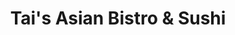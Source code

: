 ---
layout: place
title: "Tai's Asian Bistro & Sushi"
permalink: /ohio/columbus/tai-s-asian-bistro-sushi.html
stateAbbr: OH
stateName: Ohio
cityName: Columbus
seo:
  name: "Tai's Asian Bistro & Sushi"
  type: Restaurant
  links: https://www.taisasianbistrocbus.com/
description: "A straightforward outlet dishing up Asian fare from wontons to pad Thai to sushi. Looking for sushi in Columbus, Ohio? Check out Tai's Asian Bistro & Sushi f..."
place_id: ChIJzfW8AmWOOIgR1-wo-7bwcl8
photos:
  - name: >-
      places/ChIJzfW8AmWOOIgR1-wo-7bwcl8/photos/AeeoHcLM5T0a4-hCsb504vzJ5-Li5MegS6O5Gayh29kCcMWB6SD8q7r8xSTkfySfhDC1gIdT_981VJuK8cBfdqir6wP-YUCkF6S_VdwQGttKPju5oDWTNO-9baIfdIlSKPGV3sfpFSnJlK_k4mdQwct8c4O-EvkpA2pdFY1ukl1UVfCHlxj0mWueln9sQ66N_zegfmNiNJ6FeucUEGXJwEw9AM13EUGi61YjhWN-yLqW9NC1y5QuPXLSnID-qzyM5NgReUUSkm8rMz48939W3OiwtzVG-FwvlQCfDruHUzMRP4JW3xUSdSXktBAGtK9DYmj4IQQN1LRztFoOzTghVLBB-CNCbS7G6OB1FK-mrP1AvKuwHP7c3eZfESK3PEIe9LQLO5Q09AtgHPdAjoATwBoUu1NxTX9ChCUbC1aJ25c3lemKFCou
    widthPx: 1912
    heightPx: 1755
    authorAttributions:
      - displayName: Jeff V
        uri: https://maps.google.com/maps/contrib/104254729245801251656
        photoUri: >-
          https://lh3.googleusercontent.com/a-/ALV-UjXrGFmYfUMQF_BA_p5SS_Z6-utU8xIghKbAAD2Rq429j-zTw-dnsQ=s100-p-k-no-mo
    flagContentUri: >-
      https://www.google.com/local/imagery/report/?cb_client=maps_api_places.places_api&image_key=!1e10!2sCIHM0ogKEICAgICrnOPkoAE&hl=en-US
    googleMapsUri: >-
      https://www.google.com/maps/place//data=!3m4!1e2!3m2!1sCIHM0ogKEICAgICrnOPkoAE!2e10!4m2!3m1!1s0x88388e6502bcf5cd:0x5f72f0b6fb28ecd7
  - name: >-
      places/ChIJzfW8AmWOOIgR1-wo-7bwcl8/photos/AeeoHcK1zEc1zAvLtuOpM9tjLgY5CK8KPcMJTZUJrbhifLBERczcbg63F4O6vBh6WNzA59_r-kS2ARJe77cZFCatTRFt36bbyeWyFpv6z7nFDHAEYvZyRvq_W54tpiQcaGvBHFjE6_5tME5aWIcY8pTidpX2pTF2ccsRkjsfX5nvQr75MKRd5_EAJtu3ETnrs1dnj6lF5MdF5JfQ5RyCAsmJIWVoMNyx6OUStUsHjED3CTb-FfPF3gC36RCNnpCAOVk8Kqj2Qk6JpXfx0S-6a0CL7XnwK-Xgvv2WFDGl8edTu06JayATG8hHNbFjqcm7_WlIJBoIqQrQgBu-4IYCPxDNWkzDLDvtjYA50SsVYYDfDIpPn70D5ihmtDSiC1zup1IdlOPdBD-tJkwy7687dHjRCe9XJ4y1PFfndbC3OCMRJgO7n-U
    widthPx: 4032
    heightPx: 3024
    authorAttributions:
      - displayName: Charan Saketh
        uri: https://maps.google.com/maps/contrib/113266242155966959542
        photoUri: >-
          https://lh3.googleusercontent.com/a-/ALV-UjUSTkXXQ6oEgScz_BiMpf8ImUUhi0pcozgC0yBiL4Od4XK1IiOqGw=s100-p-k-no-mo
    flagContentUri: >-
      https://www.google.com/local/imagery/report/?cb_client=maps_api_places.places_api&image_key=!1e10!2sCIHM0ogKEICAgICMzPiI6wE&hl=en-US
    googleMapsUri: >-
      https://www.google.com/maps/place//data=!3m4!1e2!3m2!1sCIHM0ogKEICAgICMzPiI6wE!2e10!4m2!3m1!1s0x88388e6502bcf5cd:0x5f72f0b6fb28ecd7
  - name: >-
      places/ChIJzfW8AmWOOIgR1-wo-7bwcl8/photos/AeeoHcI1IVMUn2q2jXF6Rj_A1AKujxipKebeFyILyJBIkM3JXAjI2_ZTW9ajJ4hI85HUxQNyw_JQEhI4ANrFeNUIOFT3u34XzNUOSkR8EYNEJVGio8zDMbbOvWYT7z2KL1-Q07WkM0fFseuz-xMCulJDzQwNQ2OskvhMxZRKXY2oQ7F40_pRX1hwBAv-IbVizO6CA5t09kx8GjfIg4jufA5Gpq2cprceeh_Bquu-Oaqd2KU9S5d4DS79l_AA9PnPaQE8RLEr1FOysgWh0LO0nDjcOM3bAa5DV7KZmKtTK8XOzGvZmITRrY2vDlcDWj_EhFf0eSiD0WbSZF5Zta9g4lK3rJGpnTLvWNNiBIUIdVs8cwyzj9j0rj7fCZY2ufezaoF6r4HXlrIocenphtbmWvfvdbeKAt7Wxm-G9MDeMJDh5o6KlhI
    widthPx: 3863
    heightPx: 3072
    authorAttributions:
      - displayName: B S
        uri: https://maps.google.com/maps/contrib/100483839888062542409
        photoUri: >-
          https://lh3.googleusercontent.com/a-/ALV-UjWzy6jSTOz8JCJYpPB-AOlXbaPSehQrJXWBnRfnRENodMUiQ5bd=s100-p-k-no-mo
    flagContentUri: >-
      https://www.google.com/local/imagery/report/?cb_client=maps_api_places.places_api&image_key=!1e10!2sCIHM0ogKEICAgMDw2bma9wE&hl=en-US
    googleMapsUri: >-
      https://www.google.com/maps/place//data=!3m4!1e2!3m2!1sCIHM0ogKEICAgMDw2bma9wE!2e10!4m2!3m1!1s0x88388e6502bcf5cd:0x5f72f0b6fb28ecd7
  - name: >-
      places/ChIJzfW8AmWOOIgR1-wo-7bwcl8/photos/AeeoHcJojPBuEW-gNltDN4_uRRHUoI0ViiTG1GXioNTG7Ft3OCIvaI0A1sUC-v6_6fOPcf4xbh9FXVy9fWzbZjFExyOCUuTdbYaTsnEQgR5zcYijmfjqNIH00Klm6L3cE-Zd7pQ4wopJYsL8geRrBBQ8Z-2BhAYXD4O93LXu16TpYEqhb8JiW6A43Nr7XSOYiJvaVsLHIrqGeMghfT7RIWFBeB3aovSYUvQChoeMlAKjnOnL1XTYQhj652BD1jo_xGhMR2hhTl5oMDIZ6VrVvDYwYrNke1qSum8_wLmHK8m7reWLgAgQ0DW4fz4mfIRtb3XUYts5okSGEuQjXLKIMf25SmyRX5ASbfffzmIU4Ofwk6buhvhILta977vJlDxKYOs8FlS8xGBnNioVJASOqEiV6yHWDeCIuZJEyBV96OXyciYJlA
    widthPx: 4000
    heightPx: 2250
    authorAttributions:
      - displayName: Jeff V
        uri: https://maps.google.com/maps/contrib/104254729245801251656
        photoUri: >-
          https://lh3.googleusercontent.com/a-/ALV-UjXrGFmYfUMQF_BA_p5SS_Z6-utU8xIghKbAAD2Rq429j-zTw-dnsQ=s100-p-k-no-mo
    flagContentUri: >-
      https://www.google.com/local/imagery/report/?cb_client=maps_api_places.places_api&image_key=!1e10!2sCIHM0ogKEICAgICrnOPkYA&hl=en-US
    googleMapsUri: >-
      https://www.google.com/maps/place//data=!3m4!1e2!3m2!1sCIHM0ogKEICAgICrnOPkYA!2e10!4m2!3m1!1s0x88388e6502bcf5cd:0x5f72f0b6fb28ecd7
  - name: >-
      places/ChIJzfW8AmWOOIgR1-wo-7bwcl8/photos/AeeoHcLetIYtUCQ998Ky3bsekL5mp614WhsviLvof4zJ0QyGv8uycPRcmZVo5zQ-Zd73S9806PP9Q6T_pJ9l8YObyL3Wl4bStNPEiMQan0OBd9vXKAN4HU1w4qJLs6lEaESlxhXfwx3DDcjApCKRE71v_7H0Bv6-M7e0djgNCpiWyPFYJbUPikn1I_uB-0oJiaejHQmHja7x-4v6EUFD7k6QpjhzNPdt3pmOBM07Hu8nsRxeyzajuouIkupd1L0uHSLZ0aYREhLxgJYlapWM8motWsSvqYcXJwRuJ8FnIOVT6p9bDCHfl02skgDpruPfM2gB1m7frhRSCfe1YVebcdtwBA85c19HSWnsbmTbA74rEGNxM4-_G2FuZiJxSaQOxiKKoUo0FkiJAlXFvlnb4Q33MDTpImgFVcTEc3b3H4ODGlE7DNS9m5lXfHTjbdCDFaFv
    widthPx: 4080
    heightPx: 3072
    authorAttributions:
      - displayName: Mike Wilson
        uri: https://maps.google.com/maps/contrib/111538484583755108842
        photoUri: >-
          https://lh3.googleusercontent.com/a-/ALV-UjUpidBUGuXcpFVHLglbOoH8ZQCb0S0-BquDN8y2LUTfLH9JfmRZ=s100-p-k-no-mo
    flagContentUri: >-
      https://www.google.com/local/imagery/report/?cb_client=maps_api_places.places_api&image_key=!1e10!2sCIABIhAGbzzgID29KWfgNN4ACH38&hl=en-US
    googleMapsUri: >-
      https://www.google.com/maps/place//data=!3m4!1e2!3m2!1sCIABIhAGbzzgID29KWfgNN4ACH38!2e10!4m2!3m1!1s0x88388e6502bcf5cd:0x5f72f0b6fb28ecd7
  - name: >-
      places/ChIJzfW8AmWOOIgR1-wo-7bwcl8/photos/AeeoHcJqGue6OT04kJhNqxYAmPhT92E_uI0uqNJC_Xu8HbJatOpU5BDOJo_Z1gbZ-SCvX9ot-osYD9OACHN-OF5RGA480UPAJXOfqa_gVeNchIWwI2tm1aQI75FAILa4cw0g3rpJui33_yR0H84ydYAGBQCH59w9N8yD7Uo0SMfdFQuyg3dDM99IJ6sgb4a0XYyApDCxIG_ZbBqHEjf7AFXyRdPmx_sfG1gimvHH-fVoG66ejKHrO3S-5xLDKcGrMX5IdpyDEoU7OMWc1tIsUiMjXU-cmB_kNvxYpGi1f5O12zdO3HVv6VSQA1CoCxFc6CmC1x80pTqr26rvoNEnyWRG2TbfYL42mM0xfGQuspeUpXQl704yz8goolp4T4Cw7_n6Nco4yp4eAUJ-vrOOrHztV7iUtaqDCc9iYWZFaXvmPtH3dA
    widthPx: 2992
    heightPx: 2992
    authorAttributions:
      - displayName: Sharmin Sultana
        uri: https://maps.google.com/maps/contrib/105601726923758888627
        photoUri: >-
          https://lh3.googleusercontent.com/a-/ALV-UjUItepWlOHwTUbTQwqFXRrO1FILs8NyTnZkUAlyVZ6Tm2FTYPYMzw=s100-p-k-no-mo
    flagContentUri: >-
      https://www.google.com/local/imagery/report/?cb_client=maps_api_places.places_api&image_key=!1e10!2sCIHM0ogKEICAgIC7ytfJXQ&hl=en-US
    googleMapsUri: >-
      https://www.google.com/maps/place//data=!3m4!1e2!3m2!1sCIHM0ogKEICAgIC7ytfJXQ!2e10!4m2!3m1!1s0x88388e6502bcf5cd:0x5f72f0b6fb28ecd7
  - name: >-
      places/ChIJzfW8AmWOOIgR1-wo-7bwcl8/photos/AeeoHcKLxw2VgITblNWlhp80UPg2rG_3gm4UeYPQJbPLcq5YLjV3kU5g6qBJfhRll0pJGG9-U-O8zqnL05QFPP6AnTtcK9Cj9dXoDpoqkUJQW8a21NKR_yeGlDZDy64tG4Lpi7lZuG7Ezg-myBIRB3adOPRDk8EEA_c5Asr1n7S1577bKijbUn6vkq0cY-6o3PHQHkQ6sTLVn_7qyfxhOhf--H49-cQerng_K9_Fql1GdyA9HMzZRdHij81GjDDVyzzP63gVPPj9dYItDNxYCwshJkZZKIlNIhxzanQAZy_V1UDA6YPl7rYgezFbVKwigfGYcYFssyPCiXT5QKmg_GEKaaZg-hrCUkDR2bljhSFFI7uurHtj-p1z2uMZRrqbQRkk6HR3llcOQl3uQWBjeu15R_mdodbwhePOEFvz52aOVQJK5rQu
    widthPx: 3000
    heightPx: 4000
    authorAttributions:
      - displayName: Chazahc
        uri: https://maps.google.com/maps/contrib/110822465509209788267
        photoUri: >-
          https://lh3.googleusercontent.com/a-/ALV-UjVWkXaE27PtmIJJ6RhrNjEY6DZunNd6QcA4vjSLlLYRQDBmbfP0=s100-p-k-no-mo
    flagContentUri: >-
      https://www.google.com/local/imagery/report/?cb_client=maps_api_places.places_api&image_key=!1e10!2sCIHM0ogKEICAgICHhYn4mgE&hl=en-US
    googleMapsUri: >-
      https://www.google.com/maps/place//data=!3m4!1e2!3m2!1sCIHM0ogKEICAgICHhYn4mgE!2e10!4m2!3m1!1s0x88388e6502bcf5cd:0x5f72f0b6fb28ecd7
  - name: >-
      places/ChIJzfW8AmWOOIgR1-wo-7bwcl8/photos/AeeoHcI5FmEbJL4JqrLsvTrWjOtEUwWSv9sYbBdJbwSp24fZcl57rd8-lUKhx2_ESBXX0rDEFu_DcWfXRKHKyOGkH2LOMNDRLwx7N0t0gZh_MJMQyjlwMBid6EAPDjDMPeegDBJKlk2sKCHHNXjRx_vmQOtJH0CXqmS_MtSlm9cxypwKY2DdeCaC9YS8jcNKWwt5WfEcbsGjdWISmjijDW50WxBMd-9hBp2SLdq1r1MlvfwLv9NFN3KxsgB0eWViez0mWkA_mDa2vQI6sH9J03zQFVgn_mkcc5jk-KoDCgZPWIeR4LxfiZHhx8k2IvNkc8qpFP6LApFiw7agzJiA7XorVAwNTpo7Ll14rAigCn9XsDKBg5I3eQBRijtItmxrjzqUcsSmaLYJ3ywARmCclvilK1l_EiGWFFisjWgH0vP_7Vq7h9h2
    widthPx: 4080
    heightPx: 3072
    authorAttributions:
      - displayName: Ms. MD
        uri: https://maps.google.com/maps/contrib/107362673996562632876
        photoUri: >-
          https://lh3.googleusercontent.com/a/ACg8ocK9sUvZu3nbLpWMpvfYvXhX767HDtBFDSTY-__hcdXThqdUg_F1=s100-p-k-no-mo
    flagContentUri: >-
      https://www.google.com/local/imagery/report/?cb_client=maps_api_places.places_api&image_key=!1e10!2sCIHM0ogKEICAgIC7kObJyQE&hl=en-US
    googleMapsUri: >-
      https://www.google.com/maps/place//data=!3m4!1e2!3m2!1sCIHM0ogKEICAgIC7kObJyQE!2e10!4m2!3m1!1s0x88388e6502bcf5cd:0x5f72f0b6fb28ecd7
  - name: >-
      places/ChIJzfW8AmWOOIgR1-wo-7bwcl8/photos/AeeoHcJjUqf3ABHY6FiawhANaYIKMcLe8aqINx3Jk6km0_WDU_lUtVzxmm88uYGcA6RQusnKuE1nsJmXP0Ph0K1lQypGLqglL9yePIuG1aEtPC61-UCY_J_eYhxMRHEUsIinEKYIF6UK9SCN-kopVbJzYxjLy2SBBDmzgqMMrIgEq1t6D-t-yYrqW9tmOl-eloDYdrobNvPBzgKvf3r3qg_5jzefpcg_bvjK_sTMLUTXlQ3yB6PCILWs_lI9nRwVIJ5D4vEPjFxed21WMgwO5EqBPPyaX71WAJu7beMwiQV2Vm6zCqiluB35huOsJ6OUlBbrSJBXAP01ItdCwVTemOfWOb1O9TcbyaSkCSIYs78amVGXbgzX5T0bTk44-jtyqpTvT0ogXGt4UrHAk4ZixIS-L56FICiROE4f7VdPS3fDDvoBvFMWtWU07S1osfvmOw
    widthPx: 4000
    heightPx: 3000
    authorAttributions:
      - displayName: Sarah O'Connor
        uri: https://maps.google.com/maps/contrib/104432679004171026521
        photoUri: >-
          https://lh3.googleusercontent.com/a-/ALV-UjVDk55cz5eAocK8vOAfD8aE98mXe7y71-oLHijnMmSlsYH9-sfc=s100-p-k-no-mo
    flagContentUri: >-
      https://www.google.com/local/imagery/report/?cb_client=maps_api_places.places_api&image_key=!1e10!2sCIABIhAGbzaqOBHxG2fjNQQACpvF&hl=en-US
    googleMapsUri: >-
      https://www.google.com/maps/place//data=!3m4!1e2!3m2!1sCIABIhAGbzaqOBHxG2fjNQQACpvF!2e10!4m2!3m1!1s0x88388e6502bcf5cd:0x5f72f0b6fb28ecd7
  - name: >-
      places/ChIJzfW8AmWOOIgR1-wo-7bwcl8/photos/AeeoHcICr543GmKvQ-4Ls40bo7k44gc17sx1oXJNaBIfGiCkIFjz4m5LZCMUC14bUlj_d9Z435bV93dZ4wVIQqp8WSDgTqcy0SGYHyOqIaD_FflVx51VMr2AE8X6CeTYJeFHz6pqzE0wQve2NVihx4-xsOfHOMj20JicXhyy3AEh6zFnJrsZNaRZkIDMfASfRsMveTCm3bvtujkIcggsiwfCSgoc_iYH1BPTjBJ6NlHkjs04vu0nnywIKi45a-zRhxPaLX2faxnCXT1XatS4kMti7vU3DXqE-r04FhKVVuoy1imXltGAgG7Qqo_WLCPR5dZLAKPvnV59SrFL5bVygQs02HlTjm76LXD1FkCjo5Lmmc2d-HuAimcbA-L8mSwtqD5tSvm3cvVWmmC7BiemEWBbJ3YZrNZ06YDUlJmQQTZ7Vr0duW4
    widthPx: 4032
    heightPx: 3024
    authorAttributions:
      - displayName: Jay Su
        uri: https://maps.google.com/maps/contrib/109746999969804668156
        photoUri: >-
          https://lh3.googleusercontent.com/a-/ALV-UjXtZBx7fQApP77b2UvfKspE5gKeFwd4xn6n_9lKHlb_ZbJurFrs=s100-p-k-no-mo
    flagContentUri: >-
      https://www.google.com/local/imagery/report/?cb_client=maps_api_places.places_api&image_key=!1e10!2sCIHM0ogKEICAgID3vaPwnAE&hl=en-US
    googleMapsUri: >-
      https://www.google.com/maps/place//data=!3m4!1e2!3m2!1sCIHM0ogKEICAgID3vaPwnAE!2e10!4m2!3m1!1s0x88388e6502bcf5cd:0x5f72f0b6fb28ecd7
address: 1285 W Lane Ave, Columbus, OH 43221, USA
street: 1285 W Lane Ave
city: Columbus
state: OH
zip: '43221'
country: USA
neighborhood: West Campus
latitude: '40.006399'
longitude: '-83.044237'
accessibility_options:
  wheelchairAccessibleParking: true
  wheelchairAccessibleEntrance: true
  wheelchairAccessibleRestroom: true
  wheelchairAccessibleSeating: true
business_status: OPERATIONAL
name: Tai's Asian Bistro & Sushi
google_maps_links:
  directionsUri: >-
    https://www.google.com/maps/dir//''/data=!4m7!4m6!1m1!4e2!1m2!1m1!1s0x88388e6502bcf5cd:0x5f72f0b6fb28ecd7!3e0
  placeUri: https://maps.google.com/?cid=6877824249636646103
  writeAReviewUri: >-
    https://www.google.com/maps/place//data=!4m3!3m2!1s0x88388e6502bcf5cd:0x5f72f0b6fb28ecd7!12e1
  reviewsUri: >-
    https://www.google.com/maps/place//data=!4m4!3m3!1s0x88388e6502bcf5cd:0x5f72f0b6fb28ecd7!9m1!1b1
  photosUri: >-
    https://www.google.com/maps/place//data=!4m3!3m2!1s0x88388e6502bcf5cd:0x5f72f0b6fb28ecd7!10e5
primary_type: Asian Restaurant
opening_hours:
  regular: null
  current: null
secondary_opening_hours:
  regular:
    weekdayDescriptions: null
    type: null
  current:
    weekdayDescriptions: null
    type: null
phone: (614) 485-0016
price_level: PRICE_LEVEL_INEXPENSIVE
price_range: $10 &ndash; $20
rating: '4.5'
rating_count: 3001
website: https://www.taisasianbistrocbus.com/
reviews:
  - name: >-
      places/ChIJzfW8AmWOOIgR1-wo-7bwcl8/reviews/ChZDSUhNMG9nS0VJQ0FnTUR3MmJtYU53EAE
    relativePublishTimeDescription: 2 weeks ago
    rating: 5
    text:
      text: >-
        We had an amazing dining experience at Tai's Restaurant! The Singapore
        Noodle dish was a standout - loaded with a generous amount of juicy
        chicken, succulent shrimp, and perfectly cooked egg.


        But the real showstopper was the Shrimp Salt and Pepper. Crispy on the
        outside, tender on the inside, and full of flavor - it was absolute
        perfection!


        The portions were generous, the prices were reasonable, and the service
        was top-notch. We can't wait to come back and try more of Tai's
        delicious offerings!
      languageCode: en
    originalText:
      text: >-
        We had an amazing dining experience at Tai's Restaurant! The Singapore
        Noodle dish was a standout - loaded with a generous amount of juicy
        chicken, succulent shrimp, and perfectly cooked egg.


        But the real showstopper was the Shrimp Salt and Pepper. Crispy on the
        outside, tender on the inside, and full of flavor - it was absolute
        perfection!


        The portions were generous, the prices were reasonable, and the service
        was top-notch. We can't wait to come back and try more of Tai's
        delicious offerings!
      languageCode: en
    authorAttribution:
      displayName: B S
      uri: https://www.google.com/maps/contrib/100483839888062542409/reviews
      photoUri: >-
        https://lh3.googleusercontent.com/a-/ALV-UjWzy6jSTOz8JCJYpPB-AOlXbaPSehQrJXWBnRfnRENodMUiQ5bd=s128-c0x00000000-cc-rp-mo-ba3
    publishTime: '2025-03-26T23:26:26.065350Z'
    flagContentUri: >-
      https://www.google.com/local/review/rap/report?postId=ChZDSUhNMG9nS0VJQ0FnTUR3MmJtYU53EAE&d=17924085&t=1
    googleMapsUri: >-
      https://www.google.com/maps/reviews/data=!4m6!14m5!1m4!2m3!1sChZDSUhNMG9nS0VJQ0FnTUR3MmJtYU53EAE!2m1!1s0x88388e6502bcf5cd:0x5f72f0b6fb28ecd7
  - name: >-
      places/ChIJzfW8AmWOOIgR1-wo-7bwcl8/reviews/ChZDSUhNMG9nS0VJQ0FnTUR3bEptM0xnEAE
    relativePublishTimeDescription: 3 weeks ago
    rating: 5
    text:
      text: >-
        Okay, this is a hidden gem! The food was authentic and reminded me of
        Chinese street food. Nothing was oily or over sauces. Everything tasted
        FRESH and the staff went above and beyond to accommodate my order ( I
        added and subtracted from the original dish). They were very friendly.
        Funky atmosphere- good vibes. I’m in. Can’t wait to go back and try the
        Pho.
      languageCode: en
    originalText:
      text: >-
        Okay, this is a hidden gem! The food was authentic and reminded me of
        Chinese street food. Nothing was oily or over sauces. Everything tasted
        FRESH and the staff went above and beyond to accommodate my order ( I
        added and subtracted from the original dish). They were very friendly.
        Funky atmosphere- good vibes. I’m in. Can’t wait to go back and try the
        Pho.
      languageCode: en
    authorAttribution:
      displayName: Megan R
      uri: https://www.google.com/maps/contrib/109057432192273376575/reviews
      photoUri: >-
        https://lh3.googleusercontent.com/a-/ALV-UjVXpAgDU30ctC9GUY1-8uI5Xaa2DDHijQoCXLgu_wg1xA6cryF_7g=s128-c0x00000000-cc-rp-mo-ba3
    publishTime: '2025-03-23T19:58:43.222775Z'
    flagContentUri: >-
      https://www.google.com/local/review/rap/report?postId=ChZDSUhNMG9nS0VJQ0FnTUR3bEptM0xnEAE&d=17924085&t=1
    googleMapsUri: >-
      https://www.google.com/maps/reviews/data=!4m6!14m5!1m4!2m3!1sChZDSUhNMG9nS0VJQ0FnTUR3bEptM0xnEAE!2m1!1s0x88388e6502bcf5cd:0x5f72f0b6fb28ecd7
  - name: >-
      places/ChIJzfW8AmWOOIgR1-wo-7bwcl8/reviews/ChZDSUhNMG9nS0VJQ0FnTUR3dmUtOU1nEAE
    relativePublishTimeDescription: 2 weeks ago
    rating: 5
    text:
      text: >-
        Absolutely stellar place! Very well decorated, super friendly staff and
        the food was amazing and well priced. Flavorful and fresh, definitely
        will be returning and recommending to everyone! :) Got Sushi F (Chef
        Choice Sushi and Sashimi) and the Rice Noodle Salad! Amazing!!! 🌟
      languageCode: en
    originalText:
      text: >-
        Absolutely stellar place! Very well decorated, super friendly staff and
        the food was amazing and well priced. Flavorful and fresh, definitely
        will be returning and recommending to everyone! :) Got Sushi F (Chef
        Choice Sushi and Sashimi) and the Rice Noodle Salad! Amazing!!! 🌟
      languageCode: en
    authorAttribution:
      displayName: bass_clarinet
      uri: https://www.google.com/maps/contrib/107299144912021833282/reviews
      photoUri: >-
        https://lh3.googleusercontent.com/a-/ALV-UjVzFio7wARmVkWW17OoSeQkou9y1doiXHA3sOU1w3Fyzi3EgDbm=s128-c0x00000000-cc-rp-mo
    publishTime: '2025-03-27T19:59:46.018947Z'
    flagContentUri: >-
      https://www.google.com/local/review/rap/report?postId=ChZDSUhNMG9nS0VJQ0FnTUR3dmUtOU1nEAE&d=17924085&t=1
    googleMapsUri: >-
      https://www.google.com/maps/reviews/data=!4m6!14m5!1m4!2m3!1sChZDSUhNMG9nS0VJQ0FnTUR3dmUtOU1nEAE!2m1!1s0x88388e6502bcf5cd:0x5f72f0b6fb28ecd7
  - name: >-
      places/ChIJzfW8AmWOOIgR1-wo-7bwcl8/reviews/ChZDSUhNMG9nS0VJQ0FnSUQzdmFQd0xBEAE
    relativePublishTimeDescription: 4 months ago
    rating: 5
    text:
      text: >-
        We visited Tai’s Asian Bistro & Sushi with our kids and had a great
        experience. The food was delicious, and the portion sizes were
        huge—definitely worth the price. While it was very crowded on a Sunday
        afternoon, the food itself made up for it. The atmosphere isn’t much
        about aesthetics or vibes; it’s more of a place for people who just love
        good food. If you’re hungry and in the area, this spot delivers!
      languageCode: en
    originalText:
      text: >-
        We visited Tai’s Asian Bistro & Sushi with our kids and had a great
        experience. The food was delicious, and the portion sizes were
        huge—definitely worth the price. While it was very crowded on a Sunday
        afternoon, the food itself made up for it. The atmosphere isn’t much
        about aesthetics or vibes; it’s more of a place for people who just love
        good food. If you’re hungry and in the area, this spot delivers!
      languageCode: en
    authorAttribution:
      displayName: Jay Su
      uri: https://www.google.com/maps/contrib/109746999969804668156/reviews
      photoUri: >-
        https://lh3.googleusercontent.com/a-/ALV-UjXtZBx7fQApP77b2UvfKspE5gKeFwd4xn6n_9lKHlb_ZbJurFrs=s128-c0x00000000-cc-rp-mo-ba5
    publishTime: '2024-11-18T03:24:49.321250Z'
    flagContentUri: >-
      https://www.google.com/local/review/rap/report?postId=ChZDSUhNMG9nS0VJQ0FnSUQzdmFQd0xBEAE&d=17924085&t=1
    googleMapsUri: >-
      https://www.google.com/maps/reviews/data=!4m6!14m5!1m4!2m3!1sChZDSUhNMG9nS0VJQ0FnSUQzdmFQd0xBEAE!2m1!1s0x88388e6502bcf5cd:0x5f72f0b6fb28ecd7
  - name: >-
      places/ChIJzfW8AmWOOIgR1-wo-7bwcl8/reviews/ChdDSUhNMG9nS0VJQ0FnSUNQZ0lXeS13RRAB
    relativePublishTimeDescription: 4 months ago
    rating: 4
    text:
      text: >-
        Random late-night choice after an OSU volleyball game. (Our girls won
        over Rutgers in 3). So glad I stumbled in here. I couldn’t believe how
        busy they were, but the good food and HUGE portions soon made it clear.
        The menu is extensive to say the least. It’s a bit overwhelming for a
        newbie. But I made some

        Good choices and was pleased.
      languageCode: en
    originalText:
      text: >-
        Random late-night choice after an OSU volleyball game. (Our girls won
        over Rutgers in 3). So glad I stumbled in here. I couldn’t believe how
        busy they were, but the good food and HUGE portions soon made it clear.
        The menu is extensive to say the least. It’s a bit overwhelming for a
        newbie. But I made some

        Good choices and was pleased.
      languageCode: en
    authorAttribution:
      displayName: David Trisel
      uri: https://www.google.com/maps/contrib/112696675777650606440/reviews
      photoUri: >-
        https://lh3.googleusercontent.com/a-/ALV-UjWmjaDhEULzlllus7aBnaYzl9DXX8OcyJWpMfhxgT7A0VLHeB0m=s128-c0x00000000-cc-rp-mo-ba5
    publishTime: '2024-11-20T15:23:29.191076Z'
    flagContentUri: >-
      https://www.google.com/local/review/rap/report?postId=ChdDSUhNMG9nS0VJQ0FnSUNQZ0lXeS13RRAB&d=17924085&t=1
    googleMapsUri: >-
      https://www.google.com/maps/reviews/data=!4m6!14m5!1m4!2m3!1sChdDSUhNMG9nS0VJQ0FnSUNQZ0lXeS13RRAB!2m1!1s0x88388e6502bcf5cd:0x5f72f0b6fb28ecd7
parking_options:
  freeParkingLot: true
  freeStreetParking: true
  valetParking: false
payment_options:
  acceptsCreditCards: true
  acceptsDebitCards: true
  acceptsCashOnly: false
  acceptsNfc: true
allow_dogs: null
curbside_pickup: false
delivery: true
dine_in: true
good_for_children: true
good_for_groups: true
good_for_sports: false
live_music: false
menu_for_children: false
outdoor_seating: true
reservable: false
restroom: true
serves_beer: true
serves_breakfast: false
serves_brunch: false
serves_cocktails: true
serves_coffee: true
serves_dinner: true
serves_dessert: true
serves_lunch: true
serves_vegetarian_food: true
serves_wine: true
takeout: true
summary: >-
  A straightforward outlet dishing up Asian fare from wontons to pad Thai to
  sushi.

---